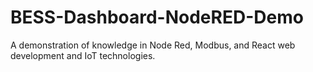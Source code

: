 # BESS-Dashboard-NodeRED-Demo
 A demonstration of knowledge in Node Red, Modbus, and React web development and IoT technologies.
